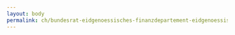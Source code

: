 ```yaml
---
layout: body
permalink: ch/bundesrat-eidgenoessisches-finanzdepartement-eidgenoessisches-personalamt-direktion-personaldatenmanagement-und-ressourcen-epa-competence-center-human-resources-cchr-honorierung-und-personaladministration/
---
```


